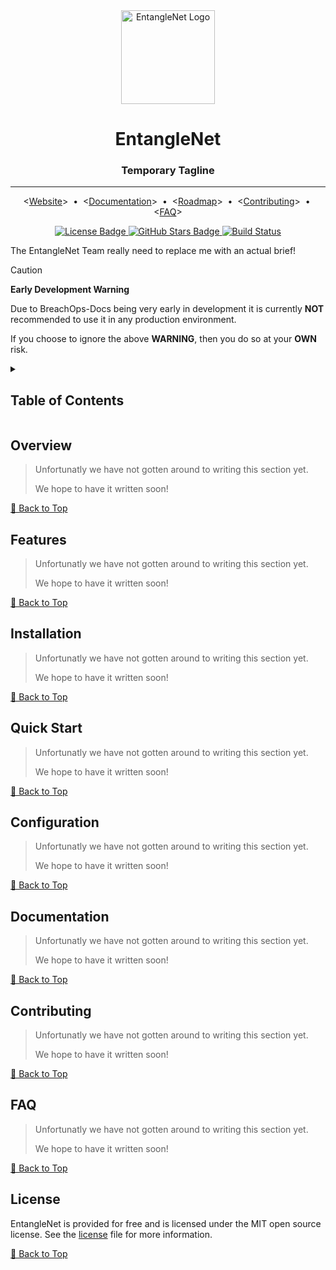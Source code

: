 <div align="center">
    <!-- TODO: Replace with correct logo -->
    <!-- Project/Repository Logo -->
    <img alt="EntangleNet Logo"
        src="https://via.placeholder.com/150x50/9A7FDF/FFFFFF?text=EntangleNet"
        width="150"
    />
    <!-- Name & Tagline -->
    <h1>EntangleNet</h1>
    <h3>Temporary Tagline</h3>
    <!-- Header Break -->
    <hr/>
    <!-- Quicklinks -->
    <p align="center">
        &lt;<a href="https://github.com/EntangleNet/entanglenet">Website</a>&gt;
        <span>&nbsp;&#8226;&nbsp;</span>
        &lt;<a href="./docs/pages/index.md">Documentation</a>&gt;
        <span>&nbsp;&#8226;&nbsp;</span>
        &lt;<a href="./docs/pages/roadmap.md">Roadmap</a>&gt;
        <span>&nbsp;&#8226;&nbsp;</span>
        &lt;<a href="./CONTRIBUTING.md">Contributing</a>&gt;
        <span>&nbsp;&#8226;&nbsp;</span>
        &lt;<a href="./docs/pages/faq.md">FAQ</a>&gt;
    </p>
    <!-- TODO: Badges
        - [x] TODO: License
        - [ ] TODO: Release
        - [ ] TODO: Docs**
        - [ ] TODO: Commit Activity*
        - [ ] TODO: Stars
        - [ ] TODO: Downloads*
        - [ ] TODO: Build Pipeline
        - [ ] TODO: Test Pipeline
        - [ ] TODO: Chat/Discord*
    -->
    <!-- Badges -->
    <p>
        <!-- License Badge -->
        <a href="https://github.com/EntangleNet/entanglenet/blob/main/LICENSE">
            <img
                alt="License Badge"
                src="https://flat.badgen.net/github/license/EntangleNet/entanglenet"
            >
        </a>
        <!-- TODO: Set the correct link -->
        <!-- Github Stars Badge -->
        <a href="">
            <img
                alt="GitHub Stars Badge"
                src="https://flat.badgen.net/github/stars/EntangleNet/entanglenet"
            />
        </a>
        <!-- TODO: Set the correct link -->
        <!-- TODO: Set the correct badge from flat.badgen.net -->
        <!-- Build Status -->
        <a href="https://github.com/EntangleNet/entanglenet/actions">
            <img
                alt="Build Status"
                src="https://img.shields.io/github/actions/workflow/status/EntangleNet/entanglenet/ci.yml?label=CI"
            >
        </a>
    </p>
</div>

The EntangleNet Team really need to replace me with an actual brief!

> [!CAUTION]
> **Early Development Warning**
>
> Due to BreachOps-Docs being very early in development it is currently **NOT** recommended to use it in any production
> environment.
>
> If you choose to ignore the above **WARNING**, then you do so at your **OWN** risk.
>

<details><summary><h2>Table of Contents</h2></summary>

<!-- toc-start -->

- [Overview](#overview)
- [Features](#features)
- [Installation](#installation)
- [Quick Start](#quick-start)
- [Configuration](#configuration)
- [Documentation](#documentation)
- [Contributing](#contributing)
- [FAQ](#faq)
- [License](#license)

<!-- toc-end -->

</details>

<!-- =========================================================================================== -->

<!-- TODO: Add Overview -->
## Overview

> Unfortunatly we have not gotten around to writing this section yet.
>
> We hope to have it written soon!

[🔼 Back to Top][back-to-top]

<!-- =========================================================================================== -->

<!-- TODO: Add Features -->
## Features

> Unfortunatly we have not gotten around to writing this section yet.
>
> We hope to have it written soon!


[🔼 Back to Top][back-to-top]

<!-- =========================================================================================== -->

<!-- TODO: Add Installation -->
## Installation

> Unfortunatly we have not gotten around to writing this section yet.
>
> We hope to have it written soon!

[🔼 Back to Top][back-to-top]
<!-- =========================================================================================== -->

<!-- TODO: Add Getting Started -->
## Quick Start

> Unfortunatly we have not gotten around to writing this section yet.
>
> We hope to have it written soon!

[🔼 Back to Top][back-to-top]

<!-- =========================================================================================== -->

<!-- TODO: Add Configuration -->
## Configuration

> Unfortunatly we have not gotten around to writing this section yet.
>
> We hope to have it written soon!

[🔼 Back to Top][back-to-top]

<!-- =========================================================================================== -->

<!-- TODO: Add Documentation -->
## Documentation

> Unfortunatly we have not gotten around to writing this section yet.
>
> We hope to have it written soon!

[🔼 Back to Top][back-to-top]

<!-- =========================================================================================== -->

<!-- TODO: Add Contributing -->
## Contributing

> Unfortunatly we have not gotten around to writing this section yet.
>
> We hope to have it written soon!

[🔼 Back to Top][back-to-top]

<!-- =========================================================================================== -->

<!-- TODO: Add FAQ -->
## FAQ

> Unfortunatly we have not gotten around to writing this section yet.
>
> We hope to have it written soon!

[🔼 Back to Top][back-to-top]

<!-- =========================================================================================== -->

## License

EntangleNet is provided for free and is licensed under the MIT open source license.
See the [license][LICENSE] file for more information.

[🔼 Back to Top][back-to-top]

<!-- =========================================================================================== -->

[back-to-top]: #entanglenet
[license]: https://github.com/EntangleNet/entanglenet/blob/main/LICENSE

<!-- =========================================================================================== -->

